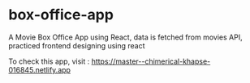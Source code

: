 # box-office-app
A Movie Box Office App using React, data is fetched from movies API, practiced frontend designing using react

To check this app, visit : https://master--chimerical-khapse-016845.netlify.app

